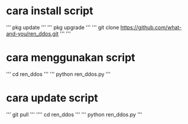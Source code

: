 # cara install script 
'''
pkg update
'''
'''
pkg upgrade
'''
'''
git clone https://github.com/what-and-you/ren_ddos.git
'''
'''
# cara menggunakan script
'''
cd ren_ddos
'''
'''
python ren_ddos.py
'''
# cara update script
'''
git pull
'''
''''
cd ren_ddos
'''
'''
python ren_ddos.py
'''
